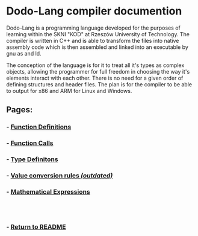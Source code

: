 # Dodo-Lang compiler documention

Dodo-Lang is a programming language developed for the purposes of learning within the SKNI "KOD" at Rzeszów University of Technology. The compiler is written in C++ and is able to transform the files into native assembly code which is then assembled and linked into an executable by gnu as and ld.

The conception of the language is for it to treat all it's types as complex objects, allowing the programmer for full freedom in choosing the way it's elements interact with each other. There is no need for a given order of defining structures and header files. The plan is for the compiler to be able to output for x86 and ARM for Linux and Windows.

## Pages:

### - [Function Definitions](./FunctionDefinitions.md)
### - [Function Calls](./FunctionCalls.md)
### - [Type Definitons](./TypeDefinitions.md)
### - [Value conversion rules ***(outdated)***](./ValueConversions.md)
### - [Mathematical Expressions](./MathematicalExpressions.md)

<br></br>
### - [Return to README](../../README.md)